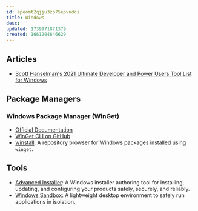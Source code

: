 ```yaml
---
id: apeomt2qjju3zp75epvudcs
title: Windows
desc: ''
updated: 1739971871379
created: 1661204646629
---
```


## Articles

- [Scott Hanselman's 2021 Ultimate Developer and Power Users Tool List for Windows](https://www.hanselman.com/blog/scott-hanselmans-2021-ultimate-developer-and-power-users-tool-list-for-windows)

## Package Managers

### Windows Package Manager (WinGet)

- [Official Documentation](https://learn.microsoft.com/en-us/windows/package-manager/)
- [WinGet CLI on GitHub](https://github.com/microsoft/winget-cli)
- [winstall](https://winstall.app/): A repository browser for Windows packages installed using `winget`.

## Tools

- [Advanced Installer](https://www.advancedinstaller.com/): A Windows installer authoring tool for installing, updating, and configuring your products safely, securely, and reliably.
- [Windows Sandbox](https://learn.microsoft.com/en-us/windows/security/application-security/application-isolation/windows-sandbox/windows-sandbox-overview): A lightweight desktop environment to safely run applications in isolation.
